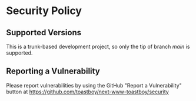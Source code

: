 # Security Policy

## Supported Versions

This is a trunk-based development project, so only the tip of branch _main_ is supported.

## Reporting a Vulnerability

Please report vulnerabilities by using the GitHub "Report a Vulnerability" button at https://github.com/toastboy/next-www-toastboy/security
